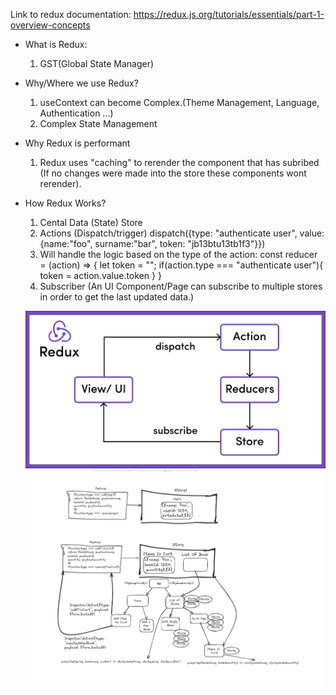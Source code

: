 Link to redux documentation: https://redux.js.org/tutorials/essentials/part-1-overview-concepts

- What is Redux:
    1. GST(Global State Manager)

- Why/Where we use Redux? 
    1. useContext can become Complex.(Theme Management, Language, Authentication ...)
    2. Complex State Management

- Why Redux is performant
    1. Redux uses "caching" to rerender the component that has subribed
    (If no changes were made into the store these components wont rerender).

  

- How Redux Works?
    1. Cental Data (State) Store
    2. Actions (Dispatch/trigger)
        dispatch({type: "authenticate user", value: {name:"foo", surname:"bar", token: "jb13btu13tb1f3"}})
    3. Will handle the logic based on the type of the action:
        const reducer = (action) => {
            let token = "";
            if(action.type === "authenticate user"){
                token = action.value.token
            }
        }
    4. Subscriber (An UI Component/Page can subscribe to multiple stores in order to get the last updated data.)


    ![Redux schema](image.png)
    ![Redux Workflow](ReduxWorkflow.png)